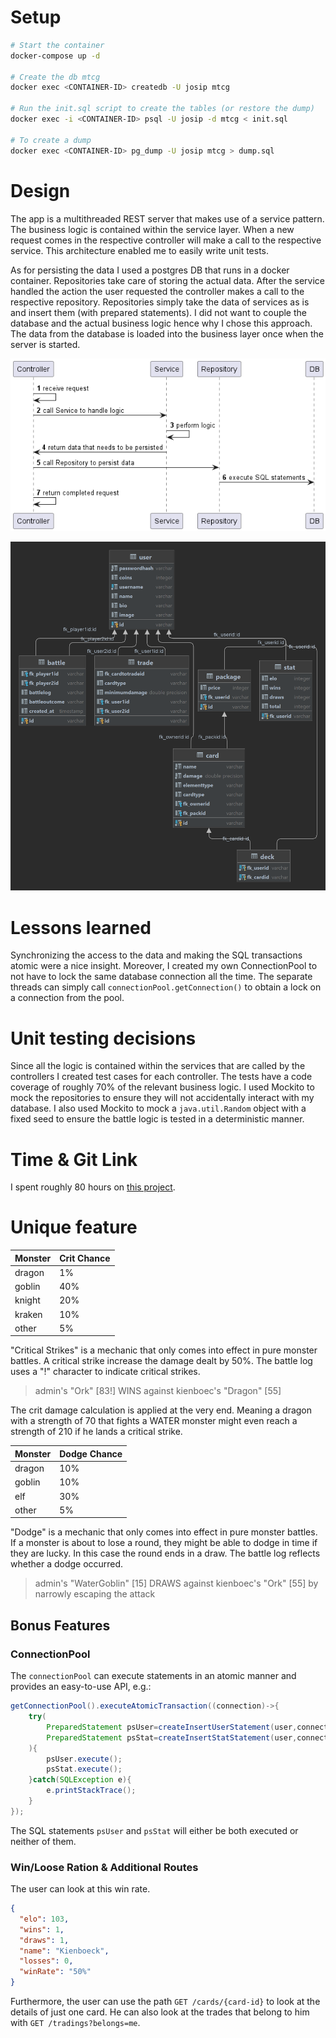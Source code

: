 # Setup

```bash
# Start the container
docker-compose up -d

# Create the db mtcg
docker exec <CONTAINER-ID> createdb -U josip mtcg

# Run the init.sql script to create the tables (or restore the dump)
docker exec -i <CONTAINER-ID> psql -U josip -d mtcg < init.sql

# To create a dump
docker exec <CONTAINER-ID> pg_dump -U josip mtcg > dump.sql
```

# Design

The app is a multithreaded REST server that makes use of a service pattern. The business logic is contained within the
service layer. When a new request comes in the respective controller will make a call to the respective service.
This architecture enabled me to easily write unit tests.

As for persisting the data I used a postgres DB that runs in a docker container. Repositories take care of storing the
actual data.
After the service handled the action the user requested the controller makes a call to the respective repository.
Repositories simply take the data of services as is and insert them (with prepared statements). I did not
want to couple the database and the actual business logic hence why I chose this approach. The data from the database is
loaded into the business layer once when the server is started.

![The app architecture.](docs/seq.png "The app architecture.")

![The schema for persisting the data.](docs/db.png "The schema for persisting the data.")

# Lessons learned

Synchronizing the access to the data and making the SQL transactions atomic were a nice insight.
Moreover, I created my own ConnectionPool to not have to lock the same database connection all the time.
The separate threads can simply call `connectionPool.getConnection()` to obtain a lock on a connection from the pool.

# Unit testing decisions

Since all the logic is contained within the services that are called by the controllers I created test cases for each
controller. The tests have a code coverage of roughly 70% of the relevant business logic.
I used Mockito to mock the repositories to ensure they will not accidentally interact with my database.
I also used Mockito to mock a `java.util.Random` object with a fixed seed to ensure the battle logic is tested in a
deterministic manner.

# Time & Git Link

I spent roughly 80 hours on [this project](https://github.com/JosipDomazetDev/MTCG).

# Unique feature

| Monster | Crit Chance |
|---------|-------------|
| dragon  | 1%          |
| goblin  | 40%         |
| knight  | 20%         |
| kraken  | 10%         |
| other   | 5%          |

"Critical Strikes" is a mechanic that only comes into effect in pure monster battles.
A critical strike increase the damage dealt by 50%.
The battle log uses a "!" character to indicate critical strikes.

> admin's "Ork" [83!] WINS against kienboec's "Dragon" [55]

The crit damage calculation is applied at the very end. Meaning a dragon with a strength of 70 that fights a WATER
monster might even reach a strength of 210 if he lands a critical strike.

| Monster | Dodge Chance |
|---------|--------------|
| dragon  | 10%          |
| goblin  | 10%          |
| elf     | 30%          |
| other   | 5%           |

"Dodge" is a mechanic that only comes into effect in pure monster battles.
If a monster is about to lose a round, they might be able to dodge in time if they are lucky.
In this case the round ends in a draw.
The battle log reflects whether a dodge occurred.

> admin's "WaterGoblin" [15] DRAWS against kienboec's "Ork" [55] by narrowly escaping the attack

## Bonus Features

### ConnectionPool

The `connectionPool` can execute statements in an atomic manner and provides an easy-to-use API, e.g.:

```java
getConnectionPool().executeAtomicTransaction((connection)->{
    try(
        PreparedStatement psUser=createInsertUserStatement(user,connection);
        PreparedStatement psStat=createInsertStatStatement(user,connection)
    ){
        psUser.execute();
        psStat.execute();
    }catch(SQLException e){
        e.printStackTrace();
    }
});
```

The SQL statements `psUser` and `psStat` will either be both executed or neither of them.

### Win/Loose Ration & Additional Routes

The user can look at this win rate.

```json
{
  "elo": 103,
  "wins": 1,
  "draws": 1,
  "name": "Kienboeck",
  "losses": 0,
  "winRate": "50%"
}
```

Furthermore, the user can use the path `GET /cards/{card-id}` to look at the details of just one card. He can also look at
the trades that belong to him with `GET /tradings?belongs=me`.
